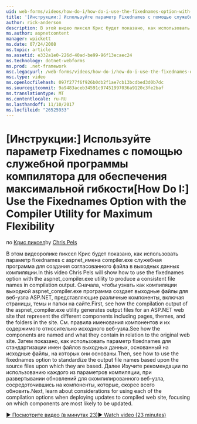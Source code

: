 ```yaml
---
uid: web-forms/videos/how-do-i/how-do-i-use-the-fixednames-option-with-the-compiler-utility-for-maximum-flexibility
title: '[Инструкции:] Используйте параметр Fixednames с помощью служебной программы компилятора для обеспечения максимальной гибкости | Документы Microsoft'
author: rick-anderson
description: В этой видео пиксел Крис будет показано, как использовать параметр fixednames с помощью служебной программы aspnet_compiler.exe для создания согласованных имен файлов в подразделении компиляции...
ms.author: aspnetcontent
manager: wpickett
ms.date: 07/24/2008
ms.topic: article
ms.assetid: e332a1e0-226d-40ad-be99-96f13ecaec24
ms.technology: dotnet-webforms
ms.prod: .net-framework
msc.legacyurl: /web-forms/videos/how-do-i/how-do-i-use-the-fixednames-option-with-the-compiler-utility-for-maximum-flexibility
msc.type: video
ms.openlocfilehash: 097f277f6f926b0db2f1ae7cb13bcdbed3d0b7dc
ms.sourcegitcommit: 9a9483aceb34591c97451997036a9120c3fe2baf
ms.translationtype: MT
ms.contentlocale: ru-RU
ms.lasthandoff: 11/10/2017
ms.locfileid: "26525933"
---
```

<a name="how-do-i-use-the-fixednames-option-with-the-compiler-utility-for-maximum-flexibility"></a><span data-ttu-id="9d059-103">[Инструкции:] Используйте параметр Fixednames с помощью служебной программы компилятора для обеспечения максимальной гибкости</span><span class="sxs-lookup"><span data-stu-id="9d059-103">[How Do I:] Use the Fixednames Option with the Compiler Utility for Maximum Flexibility</span></span>
====================
<span data-ttu-id="9d059-104">по [Крис пиксел](https://twitter.com/chrispels)</span><span class="sxs-lookup"><span data-stu-id="9d059-104">by [Chris Pels](https://twitter.com/chrispels)</span></span>

<span data-ttu-id="9d059-105">В этом видеоролике пиксел Крис будет показано, как использовать параметр fixednames с aspnet\_имена compiler.exe служебная программа для создания согласованного файла в выходных данных компиляции.</span><span class="sxs-lookup"><span data-stu-id="9d059-105">In this video Chris Pels will show how to use the fixednames option with the aspnet\_compiler.exe utility to produce a consistent file names in compilation output.</span></span> <span data-ttu-id="9d059-106">Сначала, чтобы узнать как компиляции выходной aspnet\_compiler.exe программа создает выходные файлы для веб-узла ASP.NET, представляющие различные компоненты, включая страницы, темы и папки на сайте.</span><span class="sxs-lookup"><span data-stu-id="9d059-106">First, see how the compilation output of the aspnet\_compiler.exe utility generates output files for an ASP.NET web site that represent the different components including pages, themes, and the folders in the site.</span></span> <span data-ttu-id="9d059-107">См. правила именования компонентов и их содержимого относительно исходного веб-узла.</span><span class="sxs-lookup"><span data-stu-id="9d059-107">See how the components are named and what they contain in relation to the original web site.</span></span> <span data-ttu-id="9d059-108">Затем показано, как использовать параметр fixednames для стандартизации имен файлов выходных данных, основанный на исходные файлы, на которых они основаны.</span><span class="sxs-lookup"><span data-stu-id="9d059-108">Then, see how to use the fixednames option to standardize the output file names based upon the source files upon which they are based.</span></span> <span data-ttu-id="9d059-109">Далее Изучите рекомендации по использованию каждого из параметров компиляции, при развертывании обновлений для скомпилированного веб-узла, сосредоточившись на компоненты, которые, скорее всего обновить.</span><span class="sxs-lookup"><span data-stu-id="9d059-109">Next, learn about considerations for using each of the compilation options when deploying updates to compiled web site, focusing on which components are most likely to be updated.</span></span>

[<span data-ttu-id="9d059-110">&#9654; Посмотрите видео (в минутах 23)</span><span class="sxs-lookup"><span data-stu-id="9d059-110">&#9654; Watch video (23 minutes)</span></span>](https://channel9.msdn.com/Blogs/ASP-NET-Site-Videos/how-do-i-use-the-fixednames-option-with-the-compiler-utility-for-maximum-flexibility)
